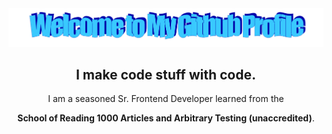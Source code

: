 <div align="center">
  <img src="https://github.com/cjcartier/cjcartier/blob/main/images/welcome.png?raw=true" style="max-width: 100%;" alt="Welcome to my Github Profile" />
  <br />

## I make code stuff with code.

I am a seasoned Sr. Frontend Developer learned from the

**School of Reading 1000 Articles and Arbitrary Testing (unaccredited)**.

</div>

<!--
**cjcartier/cjcartier** is a ✨ _special_ ✨ repository because its `README.md` (this file) appears on your GitHub profile.

Here are some ideas to get you started:

- 🔭 I’m currently working on ...
- 🌱 I’m currently learning ...
- 👯 I’m looking to collaborate on ...
- 🤔 I’m looking for help with ...
- 💬 Ask me about ...
- 📫 How to reach me: ...
- 😄 Pronouns: ...
- ⚡ Fun fact: ...
-->
